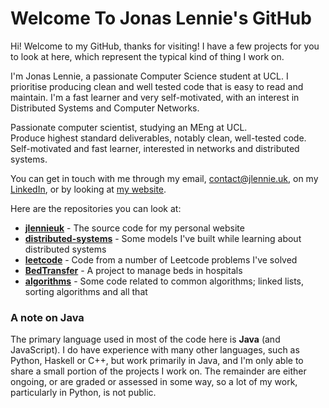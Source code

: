 # Welcome To Jonas Lennie's GitHub

Hi! Welcome to my GitHub, thanks for visiting! I have a few projects for you to look at here, which represent the typical kind of thing I work on.

I'm Jonas Lennie, a passionate Computer Science student at UCL. I prioritise producing clean and well tested code that is easy to read and maintain. I'm a fast learner and very self-motivated, with an interest in Distributed Systems and Computer Networks.

Passionate computer scientist, studying an MEng at UCL.  
Produce highest standard deliverables, notably clean, well-tested code.  
Self-motivated and fast learner, interested in networks and distributed systems.

You can get in touch with me through my email, [contact@jlennie.uk](mailto:contact@jlennie.uk), on my [LinkedIn](linkedin.com/in/jlennie), or by looking at [my website](jlennie.uk).

Here are the repositories you can look at:
-	[**jlennieuk**](https://github.com/JonasLennie/jlennieuk) - The source code for my personal website
-	[**distributed-systems**](https://github.com/JonasLennie/distributedSystems) - Some models I've built while learning about distributed systems
-	[**leetcode**](https://github.com/JonasLennie/leetcode) - Code from a number of Leetcode problems I've solved
- [**BedTransfer**](https://github.com/JonasLennie/bedtransfer) - A project to manage beds in hospitals
- [**algorithms**](https://github.com/JonasLennie/algorithms) - Some code related to common algorithms; linked lists, sorting algorithms and all that

### A note on Java
The primary language used in most of the code here is **Java** (and JavaScript). I do have experience with many other languages, such as Python, Haskell or C++, but work primarily in Java, and I'm only able to share a small portion of the projects I work on. The remainder are either ongoing, or are graded or assessed in some way, so a lot of my work, particularly in Python, is not public.
